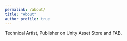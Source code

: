 ```yaml
---
permalink: /about/
title: "About"
author_profile: true
---
```


Technical Artist, Publisher on Unity Asset Store and FAB.
